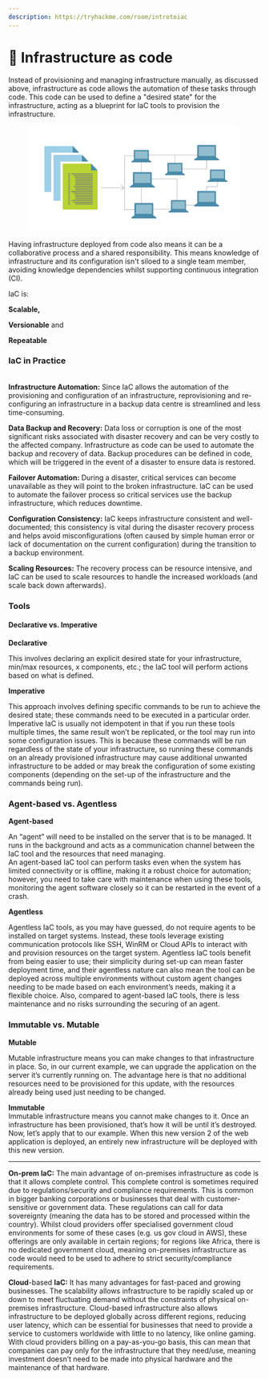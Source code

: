 ```yaml
---
description: https://tryhackme.com/room/introtoiac
---
```


# 🪩 Infrastructure as code

Instead of provisioning and managing infrastructure manually, as discussed above, infrastructure as code allows the automation of these tasks through code. This code can be used to define a "desired state" for the infrastructure, acting as a blueprint for IaC tools to provision the infrastructure.

<figure><img src="../../../../.gitbook/assets/image (450).png" alt=""><figcaption></figcaption></figure>

Having infrastructure deployed from code also means it can be a collaborative process and a shared responsibility. This means knowledge of infrastructure and its configuration isn't siloed to a single team member, avoiding knowledge dependencies whilst supporting continuous integration (CI).

IaC is:

**Scalable,**

**Versionable** and

&#x20;**Repeatable**&#x20;

### IaC in Practice&#x20;

\
**Infrastructure Automation:** Since IaC allows the automation of the provisioning and configuration of an infrastructure, reprovisioning and re-configuring an infrastructure in a backup data centre is streamlined and less time-consuming.

**Data Backup and Recovery:** Data loss or corruption is one of the most significant risks associated with disaster recovery and can be very costly to the affected company. Infrastructure as code can be used to automate the backup and recovery of data. Backup procedures can be defined in code, which will be triggered in the event of a disaster to ensure data is restored.

**Failover Automation:** During a disaster, critical services can become unavailable as they will point to the broken infrastructure. IaC can be used to automate the failover process so critical services use the backup infrastructure, which reduces downtime.

**Configuration Consistency:** IaC keeps infrastructure consistent and well-documented; this consistency is vital during the disaster recovery process and helps avoid misconfigurations (often caused by simple human error or lack of documentation on the current configuration) during the transition to a backup environment.

**Scaling Resources:** The recovery process can be resource intensive, and IaC can be used to scale resources to handle the increased workloads (and scale back down afterwards).&#x20;

### Tools

#### Declarative vs. Imperative

**Declarative**

This involves declaring an explicit desired state for your infrastructure, min/max resources, x components, etc.; the IaC tool will perform actions based on what is defined.

**Imperative**

This approach involves defining specific commands to be run to achieve the desired state; these commands need to be executed in a particular order. Imperative IaC is usually not idempotent in that if you run these tools multiple times, the same result won’t be replicated, or the tool may run into some configuration issues. This is because these commands will be run regardless of the state of your infrastructure, so running these commands on an already provisioned infrastructure may cause additional unwanted infrastructure to be added or may break the configuration of some existing components (depending on the set-up of the infrastructure and the commands being run).

### Agent-based vs. Agentless

**Agent-based**

An “agent” will need to be installed on the server that is to be managed. It runs in the background and acts as a communication channel between the IaC tool and the resources that need managing.\
An agent-based IaC tool can perform tasks even when the system has limited connectivity or is offline, making it a robust choice for automation; however, you need to take care with maintenance when using these tools, monitoring the agent software closely so it can be restarted in the event of a crash.

**Agentless**

Agentless IaC tools, as you may have guessed, do not require agents to be installed on target systems. Instead, these tools leverage existing communication protocols like SSH, WinRM or Cloud APIs to interact with and provision resources on the target system. Agentless IaC tools benefit from being easier to use; their simplicity during set-up can mean faster deployment time, and their agentless nature can also mean the tool can be deployed across multiple environments without custom agent changes needing to be made based on each environment’s needs, making it a flexible choice. Also, compared to agent-based IaC tools, there is less maintenance and no risks surrounding the securing of an agent.

### Immutable vs. Mutable&#x20;

**Mutable**

Mutable infrastructure means you can make changes to that infrastructure in place. So, in our current example, we can upgrade the application on the server it’s currently running on. The advantage here is that no additional resources need to be provisioned for this update, with the resources already being used just needing to be changed.

**Immutable**\
Immutable infrastructure means you cannot make changes to it. Once an infrastructure has been provisioned, that’s how it will be until it’s destroyed. Now, let’s apply that to our example. When this new version 2 of the web application is deployed, an entirely new infrastructure will be deployed with this new version.

***

**On-prem IaC:** The main advantage of on-premises infrastructure as code is that it allows complete control. This complete control is sometimes required due to regulations/security and compliance requirements. This is common in bigger banking corporations or businesses that deal with customer-sensitive or government data. These regulations can call for data sovereignty (meaning the data has to be stored and processed within the country). Whilst cloud providers offer specialised government cloud environments for some of these cases (e.g. us gov cloud in AWS), these offerings are only available in certain regions; for regions like Africa, there is no dedicated government cloud, meaning on-premises infrastructure as code would need to be used to adhere to strict security/compliance requirements.&#x20;

**Cloud**-based **IaC:** It has many advantages for fast-paced and growing businesses. The scalability allows infrastructure to be rapidly scaled up or down to meet fluctuating demand without the constraints of physical on-premises infrastructure. Cloud-based infrastructure also allows infrastructure to be deployed globally across different regions, reducing user latency, which can be essential for businesses that need to provide a service to customers worldwide with little to no latency, like online gaming. With cloud providers billing on a pay-as-you-go basis, this can mean that companies can pay only for the infrastructure that they need/use, meaning investment doesn’t need to be made into physical hardware and the maintenance of that hardware.
